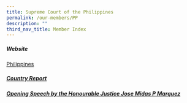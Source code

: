 ```yaml
---
title: Supreme Court of the Philippines
permalink: /our-members/PP
description: ""
third_nav_title: Member Index
---
```

##### Website

[Philippines](https://sc.judiciary.gov.ph/)


##### [Country Report]()


##### [Opening Speech by the Honourable Justice Jose Midas P Marquez]()
